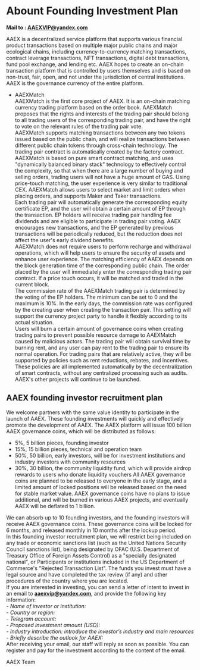 # Abount Founding Investment Plan

**Mail to : AAEXVIP@yandex.com**

AAEX is a decentralized service platform that supports various financial product transactions based on multiple major public chains and major ecological chains, including currency-to-currency matching transactions, contract leverage transactions, NFT transactions, digital debt transactions, fund pool exchange, and lending etc. AAEX hopes to create an on-chain transaction platform that is controlled by users themselves and is based on non-trust, fair, open, and not under the jurisdiction of central institutions. AAEX is the governance currency of the entire platform.
- AAEXMatch  
AAEXMatch is the first core project of AAEX. It is an on-chain matching currency trading platform based on the order book. AAEXMatch proposes that the rights and interests of the trading pair should belong to all trading users of the corresponding trading pair, and have the right to vote on the relevant rules of the trading pair vote.  
AAEXMatch supports matching transactions between any two tokens issued based on the public chain, and will realize transactions between different public chain tokens through cross-chain technology. The trading pair contract is automatically created by the factory contract. AAEXMatch is based on pure smart contract matching, and uses "dynamically balanced binary stack" technology to effectively control the complexity, so that when there are a large number of buying and selling orders, trading users will not have a huge amount of GAS. Using price-touch matching, the user experience is very similar to traditional CEX. AAEXMatch allows users to select market and limit orders when placing orders, and supports Maker and Taker transactions.  
Each trading pair will automatically generate the corresponding equity certificate EP, and the user will obtain a certain amount of EP through the transaction. EP holders will receive trading pair handling fee dividends and are eligible to participate in trading pair voting. AAEX encourages new transactions, and the EP generated by previous transactions will be periodically reduced, but the reduction does not affect the user's early dividend benefits.  
AAEXMatch does not require users to perform recharge and withdrawal operations, which will help users to ensure the security of assets and enhance user experience. The matching efficiency of AAEX depends on the block generation time of the corresponding public chain. The order placed by the user will immediately enter the corresponding trading pair contract. If a price touch occurs, it will be matched and traded in the current block.  
The commission rate of the AAEXMatch trading pair is determined by the voting of the EP holders. The minimum can be set to 0 and the maximum is 10%. In the early days, the commission rate was configured by the creating user when creating the transaction pair. This setting will support the currency project party to handle it flexibly according to its actual situation.  
Users will burn a certain amount of governance coins when creating trading pairs to prevent possible resource damage to AAEXMatch caused by malicious actors. The trading pair will obtain survival time by burning rent, and any user can pay rent to the trading pair to ensure its normal operation. For trading pairs that are relatively active, they will be supported by policies such as rent reductions, rebates, and incentives. These policies are all implemented automatically by the decentralization of smart contracts, without any centralized processing such as audits.  
AAEX's other projects will continue to be launched.  

## AAEX founding investor recruitment plan  
We welcome partners with the same value identity to participate in the launch of AAEX. These founding investments will quickly and effectively promote the development of AAEX. The AAEX platform will issue 100 billion AAEX governance coins, which will be distributed as follows:  
- 5%, 5 billion pieces, founding investor
- 15%, 15 billion pieces, technical and operation team
- 50%, 50 billion, early investors, will be for investment institutions and industry investors with community resources
- 30%, 30 billion, the community liquidity fund, which will provide airdrop rewards to users who donate liquidity vouchers
All AAEX governance coins are planned to be released to everyone in the early stage, and a limited amount of locked positions will be released based on the need for stable market value. AAEX governance coins have no plans to issue additional, and will be burned in various AAEX projects, and eventually AAEX will be deflated to 1 billion.  

We can absorb up to 10 founding investors, and the founding investors will receive AAEX governance coins. These governance coins will be locked for 6 months, and released monthly in 10 months after the lockup period.  
In this founding investor recruitment plan, we will restrict being included on any trade or economic sanctions list (such as the United Nations Security Council sanctions list), being designated by OFAC (U.S. Department of Treasury Office of Foreign Assets Control) as a "specially designated national", or Participants or institutions included in the US Department of Commerce's "Rejected Transaction List". The funds you invest must have a legal source and have completed the tax review (if any) and other procedures of the country where you are located.  
If you are interested in investing, you can send a letter of intent to invest in an email to **aaexvip@yandex.com**, and provide the following key information:  
*- Name of investor or institution:*  
*- Country or region:*  
*- Telegram account:*  
*- Proposed investment amount (USD):*  
*- Industry introduction: introduce the investor’s industry and main resources*  
*- Briefly describe the outlook for AAEX:*  
After receiving your email, our staff will reply as soon as possible. You can register and pay for the investment according to the content of the email.  


AAEX Team
